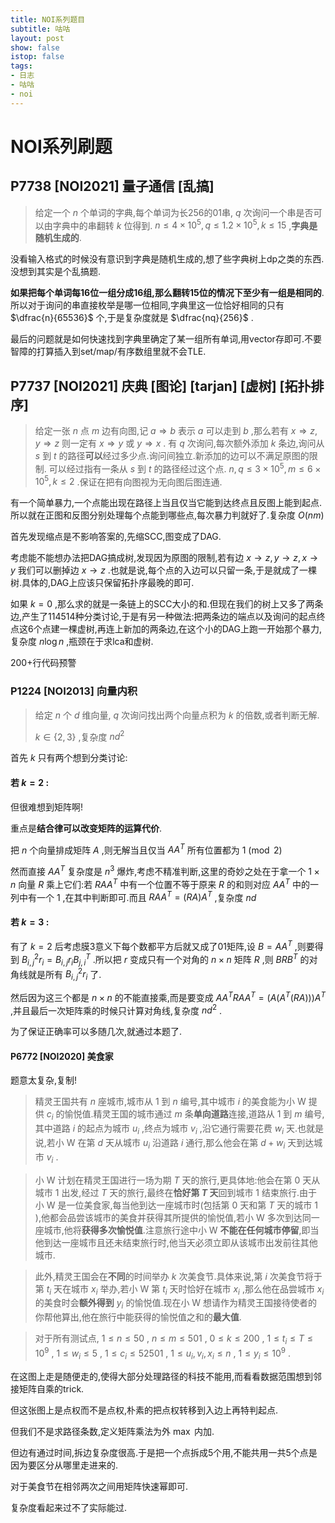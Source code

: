 ```yaml
---
title: NOI系列题目
subtitle: 咕咕
layout: post
show: false
istop: false
tags: 
- 日志
- 咕咕
- noi
---
```


# NOI系列刷题

## P7738 [NOI2021] 量子通信 [乱搞]

> 给定一个 $n$ 个单词的字典,每个单词为长256的01串, $q$ 次询问一个串是否可以由字典中的串翻转 $k$ 位得到.
> $n\le 4\times 10^5,q\le 1.2\times 10^5,k\le 15$ ,**字典是随机生成的**.

没看输入格式的时候没有意识到字典是随机生成的,想了些字典树上dp之类的东西.没想到其实是个乱搞题.

**如果把每个单词每16位一组分成16组,那么翻转15位的情况下至少有一组是相同的**.所以对于询问的串直接枚举是哪一位相同,字典里这一位恰好相同的只有 $\dfrac{n}{65536}$ 个,于是复杂度就是 $\dfrac{nq}{256}$ .

最后的问题就是如何快速找到字典里确定了某一组所有单词,用vector存即可.不要智障的打算插入到set/map/有序数组里就不会TLE.

## P7737 [NOI2021] 庆典 [图论] [tarjan] [虚树] [拓扑排序]

> 给定一张 $n$ 点 $m$ 边有向图,记 $a\Rightarrow b$ 表示 $a$ 可以走到 $b$ ,那么若有 $x\Rightarrow z,y\Rightarrow z$ 则一定有 $x\Rightarrow y$ 或 $y\Rightarrow x$ .
> 有 $q$ 次询问,每次额外添加 $k$ 条边,询问从 $s$ 到 $t$ 的路径**可以**经过多少点.询问间独立.新添加的边可以不满足原图的限制.
> 可以经过指有一条从 $s$ 到 $t$ 的路径经过这个点.
> $n,q\le 3\times 10^5,m\le 6\times 10^5,k\le 2$ .保证在把有向图视为无向图后图连通.

有一个简单暴力,一个点能出现在路径上当且仅当它能到达终点且反图上能到起点.所以就在正图和反图分别处理每个点能到哪些点,每次暴力判就好了.复杂度 $O(nm)$ 

首先发现缩点是不影响答案的,先缩SCC,图变成了DAG.

考虑能不能想办法把DAG搞成树,发现因为原图的限制,若有边 $x\to z,y\to z,x\to y$ 我们可以删掉边 $x\to z$ .也就是说,每个点的入边可以只留一条,于是就成了一棵树.具体的,DAG上应该只保留拓扑序最晚的即可.

如果 $k=0$ ,那么求的就是一条链上的SCC大小的和.但现在我们的树上又多了两条边,产生了114514种分类讨论,于是有另一种做法:把两条边的端点以及询问的起点终点这6个点建一棵虚树,再连上新加的两条边,在这个小的DAG上跑一开始那个暴力,复杂度 $n\log n$ ,瓶颈在于求lca和虚树.

200+行代码预警

### P1224 [NOI2013] 向量内积

> 给定 $n$ 个 $d$ 维向量, $q$ 次询问找出两个向量点积为 $k$ 的倍数,或者判断无解.
> 
> $k\in \{2,3\}$ ,复杂度 $nd^2$ 

首先 $k$ 只有两个想到分类讨论:

#### 若 $k=2$ :

但很难想到矩阵啊!

重点是**结合律可以改变矩阵的运算代价**.

把 $n$ 个向量排成矩阵 $A$ ,则无解当且仅当 $AA^T$ 所有位置都为 $1\pmod 2$ 

然而直接 $AA^T$ 复杂度是 $n^3$ 爆炸,考虑不精准判断,这里的奇妙之处在于拿一个 $1\times n$ 向量 $R$ 乘上它们:若 $RAA^T$ 中有一个位置不等于原来 $R$ 的和则对应 $AA^T$ 中的一列中有一个 $1$ ,在其中判断即可.而且 $RAA^T=(RA)A^T$ ,复杂度 $nd$ 

#### 若 $k=3$ :

有了 $k=2$ 后考虑膜3意义下每个数都平方后就又成了01矩阵,设 $B=AA^T$ ,则要得到 $B_{i,j}^2r_i=B_{i,j}r_i B^T_{j,i}$ .所以把 $r$ 变成只有一个对角的 $n\times n$ 矩阵 $R$ ,则 $BRB^T$ 的对角线就是所有 $B^2_{i,j}r_i$ 了.

然后因为这三个都是 $n\times n$ 的不能直接乘,而是要变成 $AA^TRAA^T=(A(A^T(RA)))A^T$ ,并且最后一次矩阵乘的时候只计算对角线,复杂度 $nd^2$ .

为了保证正确率可以多随几次,就通过本题了.

#### P6772 [NOI2020] 美食家

题意太复杂,复制!

> 精灵王国共有 $n$ 座城市,城市从 $1$ 到 $n$ 编号,其中城市 $i$ 的美食能为小 W 提供 $c_i$ 的愉悦值.精灵王国的城市通过 $m$ 条**单向道路**连接,道路从 $1$ 到 $m$ 编号,其中道路 $i$ 的起点为城市 $u_i$ ,终点为城市 $v_i$ ,沿它通行需要花费 $w_i$ 天.也就是说,若小 W 在第 $d$ 天从城市 $u_i$ 沿道路 $i$ 通行,那么他会在第 $d + w_i$ 天到达城市 $v_i$ .

> 小 W 计划在精灵王国进行一场为期 $T$ 天的旅行,更具体地:他会在第 $0$ 天从城市 $1$ 出发,经过 $T$ 天的旅行,最终在**恰好第 $T$ 天**回到城市 $1$ 结束旅行.由于小 W 是一位美食家,每当他到达一座城市时(包括第 $0$ 天和第 $T$ 天的城市 $1$ ),他都会品尝该城市的美食并获得其所提供的愉悦值,若小 W 多次到达同一座城市,他将**获得多次愉悦值**.注意旅行途中小 W **不能在任何城市停留**,即当他到达一座城市且还未结束旅行时,他当天必须立即从该城市出发前往其他城市.

> 此外,精灵王国会在**不同**的时间举办 $k$ 次美食节.具体来说,第 $i$ 次美食节将于第 $t_i$ 天在城市 $x_i$ 举办,若小 W 第 $t_i$ 天时恰好在城市 $x_i$ ,那么他在品尝城市 $x_i$ 的美食时会**额外得到** $y_i$ 的愉悦值.现在小 W 想请作为精灵王国接待使者的你帮他算出,他在旅行中能获得的愉悦值之和的**最大值**.

> 对于所有测试点, $1 \leq n \leq 50$ , $n \leq m \leq 501$ , $0 \leq k \leq 200$ , $1 \leq t_i \leq T \leq 10^9$ , $1 \leq w_i \leq 5$ , $1 \leq c_i \leq 52501$ , $1 \leq u_i, v_i, x_i \leq n$ , $1 \leq y_i \leq 10^9$ .

在这图上走是随便走的,使得大部分处理路径的科技不能用,而看看数据范围想到邻接矩阵自乘的trick.

但这张图上是点权而不是点权,朴素的把点权转移到入边上再特判起点.

但我们不是求路径条数,定义矩阵乘法为外 $\max$ 内加.

但边有通过时间,拆边复杂度很高.于是把一个点拆成5个用,不能共用一共5个点是因为要区分从哪里走进来的.

对于美食节在相邻两次之间用矩阵快速幂即可.

复杂度看起来过不了实际能过.